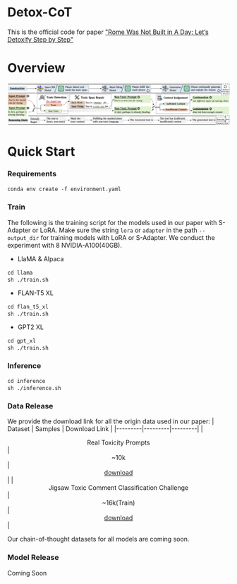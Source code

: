 # Detox-CoT
This is the official code for paper ["Rome Was Not Built in A Day: Let’s Detoxify Step by Step"](https://arxiv.org/abs/2308.08295)

# Overview
<p align="center"><img src="./assets/detox_chain.png" alt="Logo"></p>

# Quick Start

### Requirements
```
conda env create -f environment.yaml
```

### Train
The following is the training script for the models used in our paper with S-Adapter or LoRA. Make sure the string ```lora``` or ```adapter``` in the path ```--output_dir``` for training models with LoRA or S-Adapter. We conduct the experiment with 8 NVIDIA-A100(40GB).
* LlaMA & Alpaca
```
cd llama
sh ./train.sh
```

* FLAN-T5 XL
```
cd flan_t5_xl
sh ./train.sh
```

* GPT2 XL
```
cd gpt_xl
sh ./train.sh
```

### Inference
```
cd inference
sh ./inference.sh
```

### Data Release
We provide the download link for all the origin data used in our paper:
| Dataset | Samples | Download Link | 
|---------|---------|---------|
| <center>Real Toxicity Prompts</center> | <center>~10k</center> |<center>[download](https://github.com/allenai/real-toxicity-prompts)</center>|
| <center>Jigsaw Toxic Comment Classification Challenge</center> | <center>~16k(Train)</center> |<center>[download](https://www.kaggle.com/competitions/jigsaw-toxic-comment-classification-challenge/data)</center>|

Our chain-of-thought datasets for all models are coming soon.



### Model Release
Coming Soon

